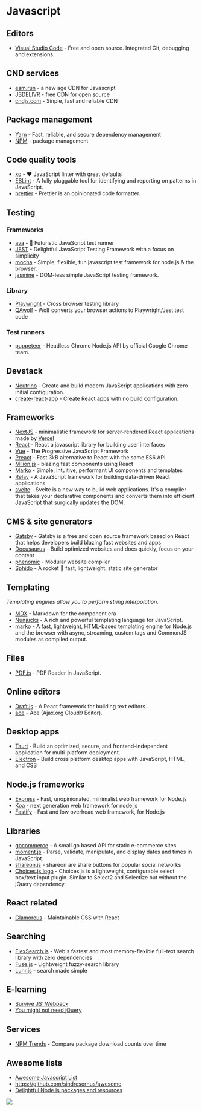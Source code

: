 # Javascript

## Editors

* [Visual Studio Code](https://code.visualstudio.com/download) - Free and open source. Integrated Git, debugging and extensions.

## CND services

- [esm.run](https://www.jsdelivr.com/esm) - a new age CDN for Javascript
- [JSDELIVR](https://www.jsdelivr.com/) - free CDN for open source
- [cndjs.com](https://cdnjs.com/) - Sinple, fast and reliable CDN

## Package management

* [Yarn](https://yarnpkg.com/lang/en/) - Fast, reliable, and secure dependency management
* [NPM](https://www.npmjs.com/) - package management

## Code quality tools

* [xo](https://github.com/xojs/xo) - ❤️ JavaScript linter with great defaults
* [ESLint](https://github.com/eslint/eslint) - A fully pluggable tool for identifying and reporting on patterns in JavaScript.
* [prettier](https://github.com/prettier/prettier) - Prettier is an opinionated code formatter.

## Testing

### Frameworks

* [ava](https://github.com/avajs/ava) - 🚀 Futuristic JavaScript test runner
* [JEST](https://jestjs.io/) - Delightful JavaScript Testing Framework with a focus on simplicity
* [mocha](https://github.com/mochajs/mocha) - Simple, flexible, fun javascript test framework for node.js & the browser.
* [jasmine](https://github.com/jasmine/jasmine) - DOM-less simple JavaScript testing framework.

### Library

* [Playwright](https://github.com/microsoft/playwright) - Cross browser testing library
* [QAwolf](https://www.qawolf.com/) - Wolf converts your browser actions to Playwright/Jest test code

### Test runners

* [puppeteer](https://pptr.dev/) - Headless Chrome Node.js API by official Google Chrome team. 

## Devstack

* [Neutrino](https://github.com/mozilla-neutrino/neutrino-dev) - Create and build modern JavaScript applications with zero initial configuration. 
* [create-react-app](https://github.com/facebookincubator/create-react-app) - Create React apps with no build configuration.

## Frameworks

* [NextJS](https://nextjs.org/) - minimalistic framework for server-rendered React applications made by [Vercel](https://vercel.com/)
* [React](https://facebook.github.io/react/) - React a javascript library for building user interfaces
* [Vue](https://vuejs.org/) - The Progressive JavaScript Framework
* [Preact](https://preactjs.com/) - Fast 3kB alternative to React with the same ES6 API.
* [Milion.js](https://millionjs.org/) - blazing fast components using React
* [Marko](http://markojs.com/) - Simple, intuitive, performant UI components and templates 
* [Relay](https://facebook.github.io/relay/) - A JavaScript framework for building data-driven React applications
* [svelte](https://github.com/sveltejs/svelte) - Svelte is a new way to build web applications. It's a compiler that takes your declarative components and converts them into efficient JavaScript that surgically updates the DOM.

## CMS & site generators

* [Gatsby](https://www.gatsbyjs.org/) - Gatsby is a free and open source framework based on React that helps developers build blazing fast websites and apps
* [Docusaurus](https://v2.docusaurus.io/) - Build optimized websites and docs quickly, focus on your content
* [phenomic](https://phenomic.io/) - Modular website compiler
* [Sphido](https://sphido.org) - A rocket 🚀 fast, lightweight, static site generator 

## Templating

*Templating engines allow you to perform string interpolation.*

* [MDX](https://mdxjs.com/) - Markdown for the component era
* [Nunjucks](https://mozilla.github.io/nunjucks/) - A rich and powerful templating language for JavaScript.
* [marko](https://github.com/marko-js/marko) - A fast, lightweight, HTML-based templating engine for Node.js and the browser with async, streaming, custom tags and CommonJS modules as compiled output.

## Files

* [PDF.js](https://github.com/mozilla/pdf.js) - PDF Reader in JavaScript.

## Online editors

* [Draft.js](https://github.com/facebook/draft-js) - A React framework for building text editors.
* [ace](https://github.com/ajaxorg/ace) - Ace (Ajax.org Cloud9 Editor).

## Desktop apps

* [Tauri](https://tauri.app/) - Build an optimized, secure, and frontend-independent application for multi-platform deployment.
* [Electron](https://electron.atom.io/) - Build cross platform desktop apps with JavaScript, HTML, and CSS

## Node.js frameworks

* [Express](https://expressjs.com/) - Fast, unopinionated, minimalist web framework for Node.js
* [Koa](http://koajs.com/) - next generation web framework for node.js
* [Fastify](https://github.com/fastify/fastify) - Fast and low overhead web framework, for Node.js

## Libraries

* [gocommerce](https://github.com/netlify/gocommerce) - A small go based API for static e-commerce sites.
* [moment.js](https://momentjs.com/) - Parse, validate, manipulate, and display dates and times in JavaScript.
* [shareon.js](https://shareon.js.org/) - shareon are share buttons for popular social networks
* [Choices.js logo](https://joshuajohnson.co.uk/Choices/) - Choices.js is a lightweight, configurable select box/text input plugin. Similar to Select2 and Selectize but without the jQuery dependency.

## React related

* [Glamorous](https://glamorous.rocks/) - Maintainable CSS with React

## Searching

* [FlexSearch.js](https://github.com/nextapps-de/flexsearch) - Web's fastest and most memory-flexible full-text search library with zero dependencies
* [Fuse.js](https://fusejs.io/) - Lightweight fuzzy-search library
* [Lunr.js](https://lunrjs.com/) - search made simple

## E-learning

* [Survive JS: Webpack](https://survivejs.com/webpack)
* [You might not need jQuery](http://youmightnotneedjquery.com/)

## Services

* [NPM Trends](https://www.npmtrends.com/) - Compare package download counts over time	

## Awesome lists

* [Awesome Javascript List](https://github.com/sorrycc/awesome-javascript)
* https://github.com/sindresorhus/awesome
* [Delightful Node.js packages and resources](https://node.cool)

![](Javascript/universal-standard.png)